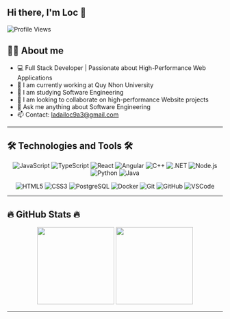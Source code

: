 ## Hi there, I'm Loc 👋
![Profile Views](https://komarev.com/ghpvc/?username=ladailoc&color=blue)

## 👨‍💻 About me
- 💻 Full Stack Developer | Passionate about High-Performance Web Applications
- 🔭 I am currently working at Quy Nhon University
- 🌱 I am studying Software Engineering
- 👯 I am looking to collaborate on high-performance Website projects
- 💬 Ask me anything about Software Engineering
- 📫 Contact: ladailoc9a3@gmail.com
---
## 🛠 Technologies and Tools 🛠
<p align="center">
  <img src="https://img.shields.io/badge/-JavaScript-F7DF1E?style=for-the-badge&logo=javascript&logoColor=black" alt="JavaScript" />
  <img src="https://img.shields.io/badge/-TypeScript-3178C6?style=for-the-badge&logo=typescript&logoColor=white" alt="TypeScript" />
  <img src="https://img.shields.io/badge/-React-61DAFB?style=for-the-badge&logo=react&logoColor=black" alt="React" />
  <img src="https://img.shields.io/badge/-Angular-DD0031?style=for-the-badge&logo=angular&logoColor=white" alt="Angular" />
  <img src="https://img.shields.io/badge/-C++-00599C?style=for-the-badge&logo=c%2B%2B&logoColor=white" alt="C++" />
  <img src="https://img.shields.io/badge/-.NET-512BD4?style=for-the-badge&logo=dotnet&logoColor=white" alt=".NET" />
  <img src="https://img.shields.io/badge/-Node.js-339933?style=for-the-badge&logo=node.js&logoColor=white" alt="Node.js" />
  <img src="https://img.shields.io/badge/-Python-3776AB?style=for-the-badge&logo=python&logoColor=white" alt="Python" />
  <img src="https://img.shields.io/badge/-Java-007396?style=for-the-badge&logo=java&logoColor=white" alt="Java" />
</p>
<p align="center">
  <img src="https://img.shields.io/badge/-HTML5-E34F26?style=for-the-badge&logo=html5&logoColor=white" alt="HTML5" />
  <img src="https://img.shields.io/badge/-CSS3-1572B6?style=for-the-badge&logo=css3&logoColor=white" alt="CSS3" />
  <img src="https://img.shields.io/badge/-PostgreSQL-336791?style=for-the-badge&logo=postgresql&logoColor=white" alt="PostgreSQL" />
  <img src="https://img.shields.io/badge/-Docker-2496ED?style=for-the-badge&logo=docker&logoColor=white" alt="Docker" />
  <img src="https://img.shields.io/badge/-Git-F05032?style=for-the-badge&logo=git&logoColor=white" alt="Git" />
  <img src="https://img.shields.io/badge/-GitHub-181717?style=for-the-badge&logo=github&logoColor=white" alt="GitHub" />
  <img src="https://img.shields.io/badge/-VS_Code-007ACC?style=for-the-badge&logo=visual-studio-code&logoColor=white" alt="VSCode" />
</p>

---

## 🔥 GitHub Stats 🔥 
<p align="center">
  <img height="180em" src="https://github-readme-stats.vercel.app/api?username=ladailoc&show_icons=true&theme=radical" />
  <img height="180em" src="https://github-readme-stats.vercel.app/api/top-langs/?username=ladailoc&layout=compact&theme=radical" />
</p>

---

<!--
## 🏆 GitHub Trophies

[![trophy](https://github-profile-trophy.vercel.app/?username=ladailoc&theme=darkhub)](https://github.com/ryo-ma/github-profile-trophy) 
-->
